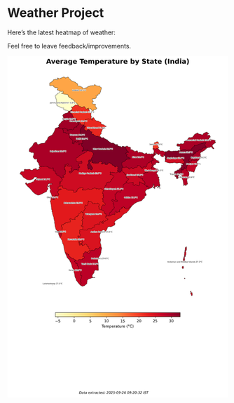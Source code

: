 # Weather Project

Here’s the latest heatmap of weather:

Feel free to leave feedback/improvements.

![India Heatmap](docs/assets/india_heatmap.png?v=D60D8A)
